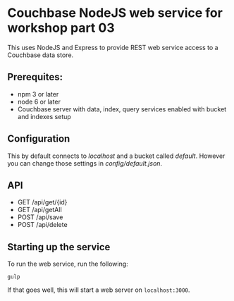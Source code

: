 # Couchbase NodeJS web service for workshop part 03

This uses NodeJS and Express to provide REST web service access to a Couchbase data store.

## Prerequites:
* npm 3 or later
* node 6 or later
* Couchbase server with data, index, query services enabled with bucket and indexes setup

## Configuration
This by default connects to _localhost_ and a bucket called _default_. However you can change those settings in _config/default.json_.

## API
* GET /api/get/{id}
* GET /api/getAll
* POST /api/save
* POST /api/delete

## Starting up the service
To run the web service, run the following:
```
gulp
```

If that goes well, this will start a web server on `localhost:3000`.
